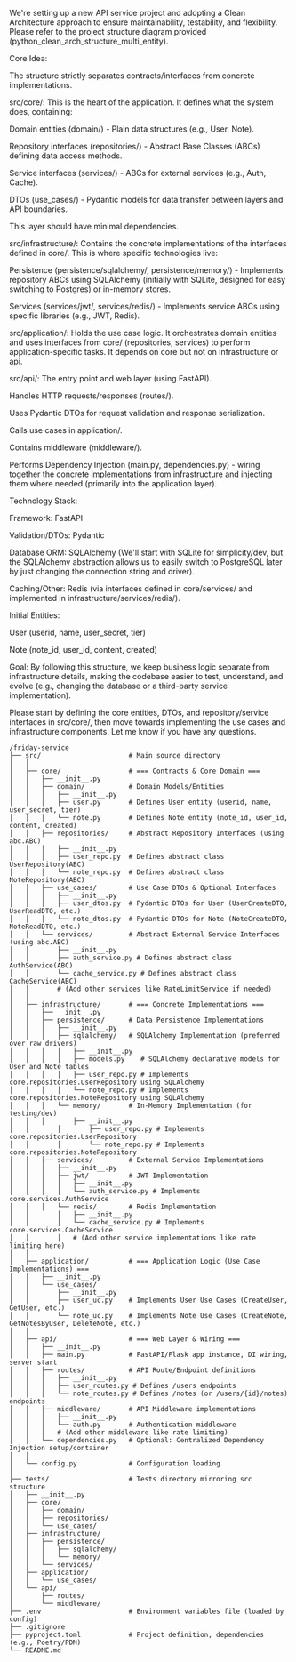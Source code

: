 
We're setting up a new API service project and adopting a Clean Architecture approach to ensure maintainability, testability, and flexibility. Please refer to the project structure diagram provided (python_clean_arch_structure_multi_entity).

Core Idea:

The structure strictly separates contracts/interfaces from concrete implementations.

src/core/: This is the heart of the application. It defines what the system does, containing:

Domain entities (domain/) - Plain data structures (e.g., User, Note).

Repository interfaces (repositories/) - Abstract Base Classes (ABCs) defining data access methods.

Service interfaces (services/) - ABCs for external services (e.g., Auth, Cache).

DTOs (use_cases/) - Pydantic models for data transfer between layers and API boundaries.

This layer should have minimal dependencies.

src/infrastructure/: Contains the concrete implementations of the interfaces defined in core/. This is where specific technologies live:

Persistence (persistence/sqlalchemy/, persistence/memory/) - Implements repository ABCs using SQLAlchemy (initially with SQLite, designed for easy switching to Postgres) or in-memory stores.

Services (services/jwt/, services/redis/) - Implements service ABCs using specific libraries (e.g., JWT, Redis).

src/application/: Holds the use case logic. It orchestrates domain entities and uses interfaces from core/ (repositories, services) to perform application-specific tasks. It depends on core but not on infrastructure or api.

src/api/: The entry point and web layer (using FastAPI).

Handles HTTP requests/responses (routes/).

Uses Pydantic DTOs for request validation and response serialization.

Calls use cases in application/.

Contains middleware (middleware/).

Performs Dependency Injection (main.py, dependencies.py) - wiring together the concrete implementations from infrastructure and injecting them where needed (primarily into the application layer).

Technology Stack:

Framework: FastAPI

Validation/DTOs: Pydantic

Database ORM: SQLAlchemy (We'll start with SQLite for simplicity/dev, but the SQLAlchemy abstraction allows us to easily switch to PostgreSQL later by just changing the connection string and driver).

Caching/Other: Redis (via interfaces defined in core/services/ and implemented in infrastructure/services/redis/).

Initial Entities:

User (userid, name, user_secret, tier)

Note (note_id, user_id, content, created)

Goal: By following this structure, we keep business logic separate from infrastructure details, making the codebase easier to test, understand, and evolve (e.g., changing the database or a third-party service implementation).

Please start by defining the core entities, DTOs, and repository/service interfaces in src/core/, then move towards implementing the use cases and infrastructure components. Let me know if you have any questions.

```
/friday-service
├── src/                      # Main source directory
│   │
│   ├── core/                 # === Contracts & Core Domain ===
│   │   ├── __init__.py
│   │   ├── domain/           # Domain Models/Entities
│   │   │   ├── __init__.py
│   │   │   ├── user.py       # Defines User entity (userid, name, user_secret, tier)
│   │   │   └── note.py       # Defines Note entity (note_id, user_id, content, created)
│   │   ├── repositories/     # Abstract Repository Interfaces (using abc.ABC)
│   │   │   ├── __init__.py
│   │   │   ├── user_repo.py  # Defines abstract class UserRepository(ABC)
│   │   │   └── note_repo.py  # Defines abstract class NoteRepository(ABC)
│   │   ├── use_cases/        # Use Case DTOs & Optional Interfaces
│   │   │   ├── __init__.py
│   │   │   ├── user_dtos.py  # Pydantic DTOs for User (UserCreateDTO, UserReadDTO, etc.)
│   │   │   └── note_dtos.py  # Pydantic DTOs for Note (NoteCreateDTO, NoteReadDTO, etc.)
│   │   └── services/         # Abstract External Service Interfaces (using abc.ABC)
│   │       ├── __init__.py
│   │       ├── auth_service.py # Defines abstract class AuthService(ABC)
│   │       └── cache_service.py # Defines abstract class CacheService(ABC)
│   │       # (Add other services like RateLimitService if needed)
│   │
│   ├── infrastructure/       # === Concrete Implementations ===
│   │   ├── __init__.py
│   │   ├── persistence/      # Data Persistence Implementations
│   │   │   ├── __init__.py
│   │   │   ├── sqlalchemy/   # SQLAlchemy Implementation (preferred over raw drivers)
│   │   │   │   ├── __init__.py
│   │   │   │   ├── models.py    # SQLAlchemy declarative models for User and Note tables
│   │   │   │   ├── user_repo.py # Implements core.repositories.UserRepository using SQLAlchemy
│   │   │   │   └── note_repo.py # Implements core.repositories.NoteRepository using SQLAlchemy
│   │   │   └── memory/       # In-Memory Implementation (for testing/dev)
│   │   │       ├── __init__.py
│   │       │       ├── user_repo.py # Implements core.repositories.UserRepository
│   │       │       └── note_repo.py # Implements core.repositories.NoteRepository
│   │   ├── services/         # External Service Implementations
│   │   │   ├── __init__.py
│   │   │   ├── jwt/          # JWT Implementation
│   │   │   │   ├── __init__.py
│   │   │   │   └── auth_service.py # Implements core.services.AuthService
│   │   │   └── redis/        # Redis Implementation
│   │       │   ├── __init__.py
│   │       │   └── cache_service.py # Implements core.services.CacheService
│   │       │   # (Add other service implementations like rate limiting here)
│   │
│   ├── application/          # === Application Logic (Use Case Implementations) ===
│   │   ├── __init__.py
│   │   └── use_cases/
│   │       ├── __init__.py
│   │       ├── user_uc.py    # Implements User Use Cases (CreateUser, GetUser, etc.)
│   │       └── note_uc.py    # Implements Note Use Cases (CreateNote, GetNotesByUser, DeleteNote, etc.)
│   │
│   ├── api/                  # === Web Layer & Wiring ===
│   │   ├── __init__.py
│   │   ├── main.py           # FastAPI/Flask app instance, DI wiring, server start
│   │   ├── routes/           # API Route/Endpoint definitions
│   │   │   ├── __init__.py
│   │   │   ├── user_routes.py # Defines /users endpoints
│   │   │   └── note_routes.py # Defines /notes (or /users/{id}/notes) endpoints
│   │   ├── middleware/       # API Middleware implementations
│   │   │   ├── __init__.py
│   │   │   └── auth.py       # Authentication middleware
│   │   │   # (Add other middleware like rate limiting)
│   │   └── dependencies.py   # Optional: Centralized Dependency Injection setup/container
│   │
│   └── config.py             # Configuration loading
│
├── tests/                    # Tests directory mirroring src structure
│   ├── __init__.py
│   ├── core/
│   │   ├── domain/
│   │   ├── repositories/
│   │   └── use_cases/
│   ├── infrastructure/
│   │   ├── persistence/
│   │   │   ├── sqlalchemy/
│   │   │   └── memory/
│   │   └── services/
│   ├── application/
│   │   └── use_cases/
│   └── api/
│       ├── routes/
│       └── middleware/
├── .env                      # Environment variables file (loaded by config)
├── .gitignore
├── pyproject.toml            # Project definition, dependencies (e.g., Poetry/PDM)
└── README.md
```
